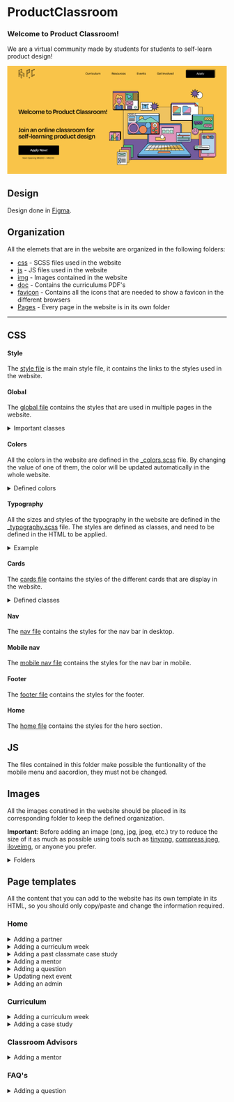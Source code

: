 # ProductClassroom

### Welcome to Product Classroom!

We are a virtual community made by students for students to self-learn product design!

![Product Classroom](img/SN-Thumbnail/Thumbnail.png)

## Design

Design done in [Figma](https://www.figma.com/file/j8x4p6uX4MpyxLZYfbhKoU/WebDev?node-id=116%3A2).

## Organization

All the elemets that are in the website are organized in the following folders:

- [css](#css) - SCSS files used in the website
- [js](#js) - JS files used in the website
- [img](#images) - Images contained in the website
- [doc](https://github.com/VictorBis/ProductClassroom/tree/main/doc) - Contains the curriculums PDF's
- [favicon](https://github.com/VictorBis/ProductClassroom/tree/main/favicon) - Contains all the icons that are needed to show a favicon in the different browsers
- [Pages](#page-templates) - Every page in the website is in its own folder

---

## CSS

#### Style

The [style file](https://github.com/VictorBis/ProductClassroom/blob/main/css/style.scss) is the main style file, it contains the links to the styles used in the website.

#### Global

The [global file](https://github.com/VictorBis/ProductClassroom/blob/main/css/_global.scss) contains the styles that are used in multiple pages in the website.

<details>
<summary>Important classes</summary>

- **.primary-btn bg-yellow** Main button (displayed in the nav bar) with a yellow background
- **.btn** Button displayed in th rest of the website
- **.btn secondary** Secondary button

</details>

#### Colors

All the colors in the website are defined in the [\_colors.scss](https://github.com/VictorBis/ProductClassroom/blob/main/css/_colors.scss) file. By changing the value of one of them, the color will be updated automatically in the whole website.

<details>
    <summary>Defined colors</summary>

```css
$yellow: #f9c449;
$orange: #fc8746;
$red: #fd624d;
$pink: #ef91bf;
$purple: #b461a2;
$darkpurple: #7758a3;
$lightblue: #b0d8f0;
$blue: #5bbfeb;
$darkblue: #497ebf;
$lightgreen: #9ce9d4;
$green: #65d6b6;
$darkgreen: #0bba85;
$black: #000000;
$white: #ffffff;
```

</details>

#### Typography

All the sizes and styles of the typography in the website are defined in the [\_typography.scss](https://github.com/VictorBis/ProductClassroom/blob/main/css/_typography.scss) file. The styles are defined as classes, and need to be defined in the HTML to be applied.

<details>
<summary>Example</summary>

```html
<p class="medium-19">
  This is a paragraph with font size 19 and medium weight.
</p>
```

</details>

#### Cards

The [cards file](https://github.com/VictorBis/ProductClassroom/blob/main/css/_cards.scss) contains the styles of the different cards that are display in the website.

<details>
<summary>Defined classes</summary>

- **.colored-cards** - Cards used for [curriculum weeks](https://productclassroom.us/Curriculum/) and [FAQ's](https://productclassroom.us/FAQ/)
- **.case-study** - Cards for the case studies
- **.lecturer-speaker-small** - Cards for mentors that are displayed in the [Home page](https://productclassroom.us)
- **.member** - Cards for product classroom admins
- **.final-cta** - Cards displayed as the final CTA in the website
- **.lecturer-card** - Cards for the mentors displayed in the [Classroom Advisors page](https://productclassroom.us/ClassroomAdvisors/)
- **.accordion-container** - Cards for the options showed in the [Get Involved page](https://productclassroom.us/GetInvolved/)
</details>

#### Nav

The [nav file](https://github.com/VictorBis/ProductClassroom/blob/main/css/_nav.scss) contains the styles for the nav bar in desktop.

#### Mobile nav

The [mobile nav file](https://github.com/VictorBis/ProductClassroom/blob/main/css/_mobilenav.scss) contains the styles for the nav bar in mobile.

#### Footer

The [footer file](https://github.com/VictorBis/ProductClassroom/blob/main/css/_footer.scss) contains the styles for the footer.

#### Home

The [home file](https://github.com/VictorBis/ProductClassroom/blob/main/css/_home.scss) contains the styles for the hero section.

## JS

The files contained in this folder make possible the funtionality of the mobile menu and aacordion, they must not be changed.

## Images

All the images conatined in the website should be placed in its corresponding folder to keep the defined organization.

**Important**: Before adding an image (png, jpg, jpeg, etc.) try to reduce the size of it as much as possible using tools such as [tinypng](https://tinypng.com), [compress jpeg](https://compressjpeg.com), [iloveimg](https://www.iloveimg.com/compress-image), or anyone you prefer.

<details>
<summary>Folders</summary>

- [CaseStudies](https://github.com/VictorBis/ProductClassroom/tree/main/img/CaseStudies) - Case studies thumbnails and past students photos.
  - [Classmates](https://github.com/VictorBis/ProductClassroom/tree/main/img/CaseStudies/Classmates) - Past students photos.
- [Events](https://github.com/VictorBis/ProductClassroom/tree/main/img/Events) - Event to be displayed. The event thumbnail should replace th current one in the [Figma file](https://www.figma.com/file/j8x4p6uX4MpyxLZYfbhKoU/WebDev?node-id=116%3A2), be exported as PNG with the name _Events-Thumbnail.png_ and placed in this folder, so it'll be automatically replaced in the website.
- [Icons](https://github.com/VictorBis/ProductClassroom/tree/main/img/Icons) - Icons used in this webstie, they should be SVG.
- [Illustrations](https://github.com/VictorBis/ProductClassroom/tree/main/img/Illustrations) - Illustrations used in this website, they should be SVG.
- [Lecturers+Speakers](https://github.com/VictorBis/ProductClassroom/tree/main/img/Lecturers%2BSpeakers) - Photos of all the mentors that should be displayed in the website.
- [Logos](https://github.com/VictorBis/ProductClassroom/tree/main/img/Logos) - PC logos, they should be SVG.
- [Members](https://github.com/VictorBis/ProductClassroom/tree/main/img/Members) - Photos of the admins of PC.
- [Partners](https://github.com/VictorBis/ProductClassroom/tree/main/img/Partners) - Logos of the partens of PC, preferably save them as SVG.
- [SN-Thumbnail](https://github.com/VictorBis/ProductClassroom/tree/main/img/SN-Thumbnail) - Thumbnail showed when you share the link on socials.

</details>

## Page templates

All the content that you can add to the website has its own template in its HTML, so you should only copy/paste and change the information required.

### Home

<details>
<summary>Adding a partner</summary>

```html
<img src="img/Partners/[FileName]" alt="[Partner's name] Logo" />
```

</details>

<details>
<summary>Adding a curriculum week</summary>

```html
<div class="colored-cards">
  <div class="card-background red"></div>
  <div class="card-content">
    <h3 class="medium-30 card-title">
      <strong class="bold-30">WEEK [number]</strong> &nbsp; [Speaker/Lecturer] *
      [Position] @ [Company]
    </h3>
    <p class="medium-19 card-description">[Summary]</p>
  </div>
</div>
```

</details>

<details>
<summary>Adding a past classmate case study</summary>

```html
<div class="case-study">
  <div class="window">
    <div class="window-actions blue">
      <div class="window-icon-wrapper">
        <img lazy="loading" src="img/Icons/Close.svg" alt="Close Icon" />
      </div>
      <div class="window-icon-wrapper">
        <img
          lazy="loading"
          src="img/Icons/Max.svg"
          alt="Maximize Icon"
          class="width-21"
        />
      </div>
      <div class="window-icon-wrapper ">
        <img
          lazy="loading"
          src="img/Icons/Min.svg"
          alt="Minimize icon"
          class="width-21"
        />
      </div>
    </div>
    <img
      lazy="loading"
      src="img/CaseStudies/[Thmbnail file name]"
      alt="[Classmate's name] Case Study"
      width="1905"
      height="1146"
      class="case-study-thumbnail"
    />
  </div>
  <div class="testimonial">
    <q class="semibold-italic-30"
      >Through the 13 weeks I became more confident about my design skills
      ...</q
    ><a href="[Figma/AdobeXD link]" target="_blank" class="medium-30"
      >Read More</a
    >
    <div class="graduate">
      <img
        lazy="loading"
        src="img/CaseStudies/Classmates/[Classmate's picture files name]"
        alt="[Classmate's name] Picture"
      />
      <p class="medium-24">
        <strong class="semibold-24">[CLASSMATE'S NAME]</strong> [Cohort
        semester]
      </p>
    </div>
  </div>
</div>
```

</details>

<details>
<summary>Adding a mentor</summary>

```html
<div class="lecturer-speaker-small">
  <div class="lecturer-picture-wrapper">
    <img
      lazy="loading"
      width="400"
      height="400"
      src="img/Lecturers+Speakers/[Mentor's photo file name]"
      alt="[Mentor's name] Picture"
    />
    <div class="picture-wrapper-background"></div>
  </div>
  <div class="lecturer-short-desc">
    <h5 class="bold-24">[Mentor's name]</h5>
    <p class="medium-21">[Position] @ [Company]</p>
  </div>
</div>
```

</details>

<details>
<summary>Adding a question</summary>

```html
<div class="colored-cards">
  <div class="card-background purple"></div>
  <div class="card-content">
    <h3 class="bold-30 faq card-title">Q. [Question]?</h3>
    <p class="medium-19 card-description">[Answer]</p>
  </div>
</div>
```

</details>

<details>
<summary>Updating next event</summary>

The event thumbnail should replace th current one in the [Figma file](https://www.figma.com/file/j8x4p6uX4MpyxLZYfbhKoU/WebDev?node-id=116%3A2), be exported as PNG with the name _Events-Thumbnail.png_ and placed in this folder, so it'll be automatically replaced in the website.

```html
<img
  lazy="loading"
  width="1917"
  height="1248"
  src="img/Events/Events-Thumbnail.png"
  alt="Events Thumbnail"
  class="event-img"
/>
```

</details>

<details>
<summary>Adding an admin</summary>

```html
<div class="member">
  <img
    lazy="loading"
    width="800"
    height="800"
    src="img/Members/[Admin's photo file name]"
    alt="[Admin's name] Picture"
  />
  <div class="lecturer-short-desc">
    <h5 class="bold-24">[Admin's name]</h5>
    <p class="medium-21">[Position]</p>
  </div>
</div>
```

</details>

### Curriculum

<details>
<summary>Adding a curriculum week</summary>

```html
<div class="colored-cards">
  <div class="card-background red"></div>
  <div class="card-content">
    <h3 class="semibold-30 card-title week-flex">
      <strong class="bold-30">WEEK [number] : [Title]</strong>
      <span class="no-margin-top"
        >[Speaker/Lecturer] * [Name] @ [Position]</span
      >
    </h3>
    <p class="medium-19 card-description">[Description]</p>
  </div>
</div>
```

</details>

<details>
<summary>Adding a case study</summary>

```html
<div class="case-study">
  <a href="[Figma/AdobeXD] link" target="_blank" class="window">
    <div class="window-actions blue">
      <div class="window-icon-wrapper">
        <img src="../img/Icons/Close.svg" alt="Close Icon" />
      </div>
      <div class="window-icon-wrapper">
        <img src="../img/Icons/Max.svg" alt="Maximize Icon" class="width-21" />
      </div>
      <div class="window-icon-wrapper ">
        <img src="../img/Icons/Min.svg" alt="Minimize icon" class="width-21" />
      </div>
    </div>
    <img
      src="../img/CaseStudies/[Thumbnail file name]"
      alt="[Classmate's name] Case Study"
      width="1905"
      height="1146"
      class="case-study-thumbnail"
    />
  </a>
  <div class="testimonial">
    <div class="graduate">
      <img
        src="../img/CaseStudies/Classmates/[Classmate's photo file name]"
        alt="[Classmate's name] Picture"
        width="168"
        height="168"
      />
      <div class="project">
        <a href=""><h5 class="semibold-24">[PROJECT TITLE]</h5></a>
        <p class="medium-24">[CLASSMATE'S NAME | [COHORT SEMESTER]]</p>
      </div>
    </div>
  </div>
</div>
```

</details>

### Classroom Advisors

<details>
<summary>Adding a mentor</summary>

```html
<div class="lecturer-card">
  <img
    src="../img/Lecturers+Speakers/[Mentor's photo file name]"
    alt="[Mentor's name] picture"
    lazy="loading"
    width="400"
    height="400"
  />

  <div class="info-container">
    <div class="main-info">
      <div class="category">
        <ul class="categories">
          <li class="lecturer semibold-16">LECTURER</li>
          <li class="guest-critic semibold-16">CRITIC</li>
          <li class="speaker semibold-16">SPEAKER</li>
        </ul>
      </div>
      <div class="name-company">
        <h3 class="semibold-30">[Mentor's name]</h3>
        <h4 class="medium-24">[Position] @ [Company]</h4>
      </div>
    </div>
    <div class="lecturer-links">
      <ul class="links">
        <li class="semibold-16"><a target="_blank" href="[URL]">Website</a></li>
        <li class="semibold-16">
          <a target="_blank" href="[URL]">LinkedIn</a>
        </li>
        <li class="semibold-16"><a target="_blank" href="[URL]">Twitter</a></li>
      </ul>
    </div>
  </div>
</div>
```

</details>

### FAQ's

<details>
<summary>Adding a question</summary>

```html
<div class="colored-cards">
  <div class="card-background purple"></div>
  <div class="card-content">
    <h3 class="bold-30 faq card-title">Q. [Question]?</h3>
    <p class="medium-19 card-description">[Answer]</p>
  </div>
</div>
```

</details>
